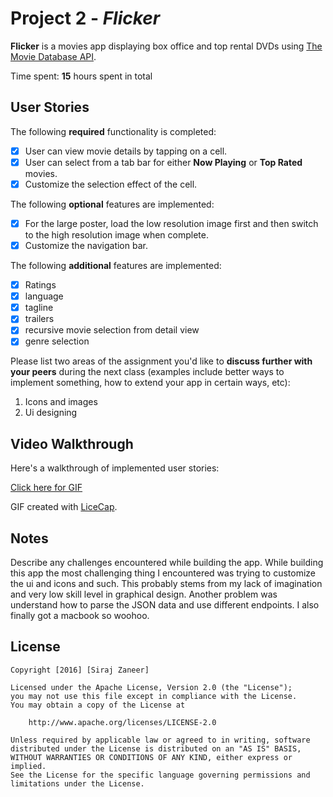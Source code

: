 # Project 2 - *Flicker*

**Flicker** is a movies app displaying box office and top rental DVDs using [The Movie Database API](http://docs.themoviedb.apiary.io/#).

Time spent: **15** hours spent in total

## User Stories

The following **required** functionality is completed:

- [x] User can view movie details by tapping on a cell.
- [x] User can select from a tab bar for either **Now Playing** or **Top Rated** movies.
- [x] Customize the selection effect of the cell.

The following **optional** features are implemented:

- [x] For the large poster, load the low resolution image first and then switch to the high resolution image when complete.
- [x] Customize the navigation bar.

The following **additional** features are implemented:

- [x] Ratings
- [x] language
- [x] tagline
- [x] trailers
- [x] recursive movie selection from detail view
- [x] genre selection

Please list two areas of the assignment you'd like to **discuss further with your peers** during the next class (examples include better ways to implement something, how to extend your app in certain ways, etc):

1. Icons and images
2. Ui designing

## Video Walkthrough 

Here's a walkthrough of implemented user stories:

<a href='http://i.giphy.com/3o7ZenkZhURYRTkRmE.gif'>Click here for GIF</a>

GIF created with [LiceCap](http://www.cockos.com/licecap/).

## Notes

Describe any challenges encountered while building the app.
While building this app the most challenging thing I encountered was trying to customize the ui and icons and such. This probably stems from my lack of imagination and very low skill level in graphical design. Another problem was understand how to parse the JSON data and use different endpoints. I also finally got a macbook so woohoo.
## License

    Copyright [2016] [Siraj Zaneer]

    Licensed under the Apache License, Version 2.0 (the "License");
    you may not use this file except in compliance with the License.
    You may obtain a copy of the License at

        http://www.apache.org/licenses/LICENSE-2.0

    Unless required by applicable law or agreed to in writing, software
    distributed under the License is distributed on an "AS IS" BASIS,
    WITHOUT WARRANTIES OR CONDITIONS OF ANY KIND, either express or implied.
    See the License for the specific language governing permissions and
    limitations under the License.
